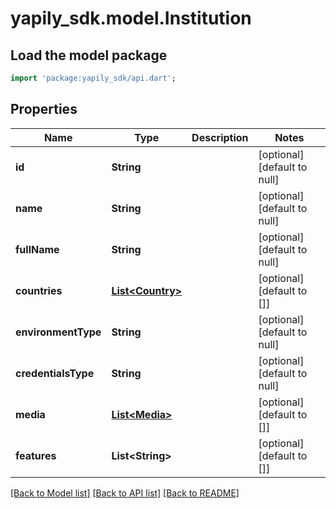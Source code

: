 # yapily_sdk.model.Institution

## Load the model package
```dart
import 'package:yapily_sdk/api.dart';
```

## Properties
Name | Type | Description | Notes
------------ | ------------- | ------------- | -------------
**id** | **String** |  | [optional] [default to null]
**name** | **String** |  | [optional] [default to null]
**fullName** | **String** |  | [optional] [default to null]
**countries** | [**List&lt;Country&gt;**](Country.md) |  | [optional] [default to []]
**environmentType** | **String** |  | [optional] [default to null]
**credentialsType** | **String** |  | [optional] [default to null]
**media** | [**List&lt;Media&gt;**](Media.md) |  | [optional] [default to []]
**features** | **List&lt;String&gt;** |  | [optional] [default to []]

[[Back to Model list]](../README.md#documentation-for-models) [[Back to API list]](../README.md#documentation-for-api-endpoints) [[Back to README]](../README.md)



